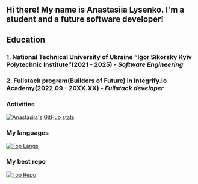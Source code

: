 ## Hi there! My name is Anastasiia Lysenko. I'm a student and a future software developer!

## Education
<h3>1. National Technical University of Ukraine “Igor Sikorsky Kyiv Polytechnic Institute”(2021 - 2025) - <em>Software Engineering</em><h3>
<h3>2. Fullstack program(Builders of Future) in Integrify.io Academy(2022.09 - 20XX.XX) - <em>Fullstack developer</em><h3>

### Activities
[![Anastasiia's GitHub stats](https://github-readme-stats.vercel.app/api?username=Nanaier&show_icons=true&theme=onedark)](https://github.com/Nanaier/github-readme-stats)

### My languages
[![Top Langs](https://github-readme-stats.vercel.app/api/top-langs/?username=Nanaier&hide=TeX)](https://github.com/Nanaier/github-readme-stats)

### My best repo
[![Top Repo](https://github-readme-stats.vercel.app/api/pin/?username=Nanaier&repo=kursova_robota)](https://github.com/Nanaier/kursova_robota)

